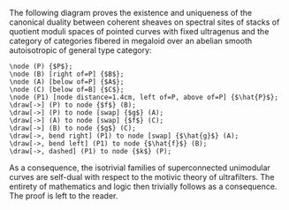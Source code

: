 The following diagram proves the existence and uniqueness of the
canonical duality between coherent sheaves on spectral sites of stacks
of quotient moduli spaces of pointed curves with fixed ultragenus and
the category of categories fibered in megaloid over an abelian smooth
autoisotropic of general type category:

```commute
\node (P) {$P$};
\node (B) [right of=P] {$B$};
\node (A) [below of=P] {$A$};
\node (C) [below of=B] {$C$};
\node (P1) [node distance=1.4cm, left of=P, above of=P] {$\hat{P}$};
\draw[->] (P) to node {$f$} (B);
\draw[->] (P) to node [swap] {$g$} (A);
\draw[->] (A) to node [swap] {$f$} (C);
\draw[->] (B) to node {$g$} (C);
\draw[->, bend right] (P1) to node [swap] {$\hat{g}$} (A);
\draw[->, bend left] (P1) to node {$\hat{f}$} (B);
\draw[->, dashed] (P1) to node {$k$} (P);
```

As a consequence, the isotrivial families of superconnected unimodular
curves are self-dual with respect to the motivic theory of ultrafilters.
The entirety of mathematics and logic then trivially follows as a
consequence. The proof is left to the reader.
